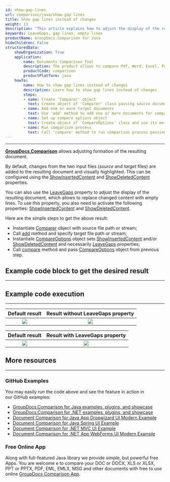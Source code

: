 ```yaml
---
id: show-gap-lines
url: comparison/java/show-gap-lines
title: Show gap lines instead of changes
weight: 13
description: "This article explains how to adjust the display of the resulting document so that the changed content is replaced with empty lines in GroupDocs.Comparison for Java."
keywords: LeaveGaps, gap lines, empty lines
productName: GroupDocs.Comparison for Java
hideChildren: False
structuredData:
    showOrganization: True
    application:
        name: Documents Comparison Tool
        description: The product allows to compare Pdf, Word, Excel, PowerPoint, AutoCad, Image, Code and much more file formats. Comparison API also supports accepting or rejecting changes, extracting document information and generating comparison report
        productCode: comparison
        productPlatform: java
    howTo:
        name: How to show gap lines instead of changes
        description: Learn how to show gap lines instead of changes
        steps:
        - name: Create 'Comparer' object
          text: Create object of 'Comparer' class passing source document as a constructor argument
        - name: Add one or more target documents
          text: Use 'add' method to add one or more documents for comparing
        - name: Set up compare options object
          text: Create object of 'CompareOptions' class and use its methods 'setShowInsertedContent(false)', 'setShowDeletedContent(false)' and 'setLeaveGaps(true)' to configure appropriate settings
        - name: Run comparison process
          text: Call 'compare' method to run comparison process passing compare options as a second argument
---
```


***

**[GroupDocs.Comparison](https://products.groupdocs.com/comparison/java)** allows adjusting formation of the resulting document.

By default, changes from the two input files (*source* and *target* files) are added to the resulting document and visually highlighted. This can be configured using the [ShowInsertedContent](https://apireference.groupdocs.com/comparison/java/com.groupdocs.comparison.options/CompareOptions#setShowInsertedContent(boolean)) and [ShowDeletedContent](https://apireference.groupdocs.com/comparison/java/com.groupdocs.comparison.options/CompareOptions#setShowDeletedContent(boolean)) properties.

You can also use the [LeaveGaps](https://apireference.groupdocs.com/comparison/java/com.groupdocs.comparison.options/CompareOptions#setLeaveGaps(boolean)) property to adjust the display of the resulting document, which allows to replace changed content with empty lines. To use this property, you also need to activate the following properties: [ShowInsertedContent](https://apireference.groupdocs.com/comparison/java/com.groupdocs.comparison.options/CompareOptions#setShowInsertedContent(boolean)) and [ShowDeletedContent](https://apireference.groupdocs.com/comparison/java/com.groupdocs.comparison.options/CompareOptions#setShowDeletedContent(boolean)).

Here are the simple steps to get the above result:

*   Instantiate [Comparer](https://apireference.groupdocs.com/comparison/java/com.groupdocs.comparison/Comparer) object with source file path or stream;
*   Call [add](https://apireference.groupdocs.com/comparison/java/com.groupdocs.comparison/Comparer#add(java.lang.String)) method and specify target file path or stream;
*   Instantiate [CompareOptions](https://apireference.groupdocs.com/comparison/java/com.groupdocs.comparison.options/CompareOptions) object sets [ShowInsertedContent](https://apireference.groupdocs.com/comparison/java/com.groupdocs.comparison.options/CompareOptions#setShowInsertedContent(boolean)) and/or [ShowDeletedContent](https://apireference.groupdocs.com/comparison/net/groupdocs.comparison.options/compareoptions/properties/showdeletedcontent) and necessarily [LeaveGaps](https://apireference.groupdocs.com/error/404?path=comparison/net/groupdocs.comparison.options/compareoptions/properties/leavegaps) properties;
*   Call [compare](https://apireference.groupdocs.com/comparison/java/com.groupdocs.comparison/Comparer#compare()) method and pass [CompareOptions](https://apireference.groupdocs.com/comparison/java/com.groupdocs.comparison.options/CompareOptions) object from previous step.

## Example code block to get the desired result

---

<script src="https://gist.github.com/groupdocs-comparison-gists/b59e5ff289223ac376574b284165125d.js"></script>

## Example code execution

---

|                        Default result                         |               Result without LeaveGaps property                  |
|:-------------------------------------------------------------:|:----------------------------------------------------------------:|
| ![](/comparison/java/images/show-gap-lines-default-result.png) | ![](/comparison/java/images/show-gap-lines-without-leavegaps.png) |

|                       Default result                          |                 Result with LeaveGaps property                |
|:-------------------------------------------------------------:|:-------------------------------------------------------------:|
| ![](/comparison/java/images/show-gap-lines-default-result.png) | ![](/comparison/java/images/show-gap-lines-with-leavegaps.png) |

## More resources

---
### GitHub Examples
You may easily run the code above and see the feature in action in our GitHub examples:

*   [GroupDocs.Comparison for Java examples, plugins, and showcase](https://github.com/groupdocs-comparison/GroupDocs.Comparison-for-Java)
*   [GroupDocs.Comparison for .NET examples, plugins, and showcase](https://github.com/groupdocs-comparison/GroupDocs.Comparison-for-.NET)
*   [Document Comparison for Java App Dropwizard UI Modern Example](https://github.com/groupdocs-comparison/GroupDocs.Comparison-for-Java-Dropwizard)
*   [Document Comparison for Java Spring UI Example](https://github.com/groupdocs-comparison/GroupDocs.Comparison-for-Java-Spring)
*   [Document Comparison for .NET MVC UI Example](https://github.com/groupdocs-comparison/GroupDocs.Comparison-for-.NET-MVC)
*   [Document Comparison for .NET App WebForms UI Modern Example](https://github.com/groupdocs-comparison/GroupDocs.Comparison-for-.NET-WebForms)


### Free Online App
Along with full-featured Java library we provide simple, but powerful free Apps.
You are welcome e to compare your DOC or DOCX, XLS or XLSX, PPT or PPTX, PDF, EML, EMLX, MSG and other documents with free to use online [GroupDocs Comparison App](https://products.groupdocs.app/comparison).
